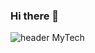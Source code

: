 ### Hi there 👋
![header](https://capsule-render.vercel.app/api?type=waving&color=gradient&height=300&section=header&text=JoonKi%20&fontSize=90)
MyTech
<!--
**joonki53/joonki53** is a ✨ _special_ ✨ repository because its `README.md` (this file) appears on your GitHub profile.

Here are some ideas to get you started:

- 🔭 I’m currently working on ...
- 🌱 I’m currently learning ...
- 👯 I’m looking to collaborate on ...
- 🤔 I’m looking for help with ...
- 💬 Ask me about ...
- 📫 How to reach me: ...
- 😄 Pronouns: ...
- ⚡ Fun fact: ...
-->
